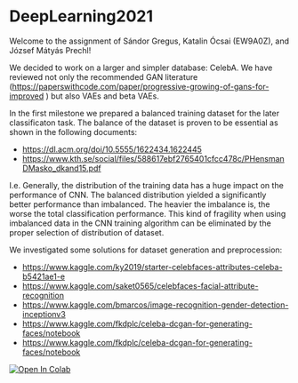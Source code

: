 # DeepLearning2021



Welcome to the assignment of Sándor Gregus, Katalin Ócsai (EW9A0Z), and József Mátyás Prechl!

We decided to work on a larger and simpler database: CelebA. We have reviewed not only the recommended GAN literature (https://paperswithcode.com/paper/progressive-growing-of-gans-for-improved ) but also VAEs and beta VAEs.

In the first milestone we prepared a balanced training dataset for the later classificaton task. The balance of the dataset is proven to be essential as shown in the following documents:
* https://dl.acm.org/doi/10.5555/1622434.1622445
* https://www.kth.se/social/files/588617ebf2765401cfcc478c/PHensmanDMasko_dkand15.pdf

I.e. Generally, the distribution of the training data has a huge impact on the performance of CNN. The balanced distribution yielded a significantly better performance than imbalanced. The heavier the imbalance is, the worse the total classification performance. This kind of fragility when using imbalanced data in the CNN training algorithm can be eliminated by the proper selection of distribution of dataset.

We investigated some solutions for dataset generation and preprocession:

* https://www.kaggle.com/ky2019/starter-celebfaces-attributes-celeba-b5421ae1-e
* https://www.kaggle.com/saket0565/celebfaces-facial-attribute-recognition
* https://www.kaggle.com/bmarcos/image-recognition-gender-detection-inceptionv3
* https://www.kaggle.com/fkdplc/celeba-dcgan-for-generating-faces/notebook
* https://www.kaggle.com/fkdplc/celeba-dcgan-for-generating-faces/notebook

[![Open In Colab](https://colab.research.google.com/assets/colab-badge.svg)](https://colab.research.google.com/github/Kata5/DeepLearning2021/blob/main/DeepLearning2021_Milestone01.ipynb)



